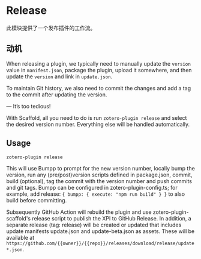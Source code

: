 # Release

此模块提供了一个发布插件的工作流。

## 动机

When releasing a plugin, we typically need to manually update the `version` value in `manifest.json`, package the plugin, upload it somewhere, and then update the `version` and link in `update.json`.

To maintain Git history, we also need to commit the changes and add a tag to the commit after updating the version.

— It’s too tedious!

With Scaffold, all you need to do is run `zotero-plugin release` and select the desired version number. Everything else will be handled automatically.

## Usage

```bash
zotero-plugin release
```

This will use Bumpp to prompt for the new version number, locally bump the version, run any (pre/post)version scripts defined in package.json, commit, build (optional), tag the commit with the version number and push commits and git tags. Bumpp can be configured in zotero-plugin-config.ts; for example, add release: `{ bumpp: { execute: "npm run build" } }` to also build before committing.

Subsequently GitHub Action will rebuild the plugin and use zotero-plugin-scaffold's release script to publish the XPI to GitHub Release. In addition, a separate release (tag: release) will be created or updated that includes update manifests update.json and update-beta.json as assets. These will be available at `https://github.com/{{owner}}/{{repo}}/releases/download/release/update*.json`.
